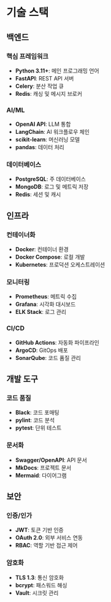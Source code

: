 # 기술 스택

## 백엔드

### 핵심 프레임워크
- **Python 3.11+**: 메인 프로그래밍 언어
- **FastAPI**: REST API 서버
- **Celery**: 분산 작업 큐
- **Redis**: 캐싱 및 메시지 브로커

### AI/ML
- **OpenAI API**: LLM 통합
- **LangChain**: AI 워크플로우 체인
- **scikit-learn**: 머신러닝 모델
- **pandas**: 데이터 처리

### 데이터베이스
- **PostgreSQL**: 주 데이터베이스
- **MongoDB**: 로그 및 메트릭 저장
- **Redis**: 세션 및 캐시

## 인프라

### 컨테이너화
- **Docker**: 컨테이너 환경
- **Docker Compose**: 로컬 개발
- **Kubernetes**: 프로덕션 오케스트레이션

### 모니터링
- **Prometheus**: 메트릭 수집
- **Grafana**: 시각화 대시보드
- **ELK Stack**: 로그 관리

### CI/CD
- **GitHub Actions**: 자동화 파이프라인
- **ArgoCD**: GitOps 배포
- **SonarQube**: 코드 품질 관리

## 개발 도구

### 코드 품질
- **Black**: 코드 포매팅
- **pylint**: 코드 분석
- **pytest**: 단위 테스트

### 문서화
- **Swagger/OpenAPI**: API 문서
- **MkDocs**: 프로젝트 문서
- **Mermaid**: 다이어그램

## 보안

### 인증/인가
- **JWT**: 토큰 기반 인증
- **OAuth 2.0**: 외부 서비스 연동
- **RBAC**: 역할 기반 접근 제어

### 암호화
- **TLS 1.3**: 통신 암호화
- **bcrypt**: 패스워드 해싱
- **Vault**: 시크릿 관리